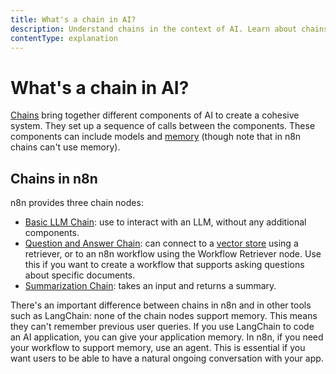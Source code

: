 ```yaml
---
title: What's a chain in AI?
description: Understand chains in the context of AI. Learn about chains in n8n.
contentType: explanation
---
```


# What's a chain in AI?

[Chains](/glossary.md#ai-chain) bring together different components of AI to create a cohesive system. They set up a sequence of calls between the components. These components can include models and [memory](/glossary.md#ai-memory) (though note that in n8n chains can't use memory).


## Chains in n8n

n8n provides three chain nodes:

* [Basic LLM Chain](/integrations/builtin/cluster-nodes/root-nodes/n8n-nodes-langchain.chainllm.md): use to interact with an LLM, without any additional components.
* [Question and Answer Chain](/integrations/builtin/cluster-nodes/root-nodes/n8n-nodes-langchain.chainretrievalqa/index.md): can connect to a [vector store](/glossary.md#ai-vector-store) using a retriever, or to an n8n workflow using the Workflow Retriever node. Use this if you want to create a workflow that supports asking questions about specific documents.
* [Summarization Chain](/integrations/builtin/cluster-nodes/root-nodes/n8n-nodes-langchain.chainsummarization.md): takes an input and returns a summary.

There's an important difference between chains in n8n and in other tools such as LangChain: none of the chain nodes support memory. This means they can't remember previous user queries. If you use LangChain to code an AI application, you can give your application memory. In n8n, if you need your workflow to support memory, use an agent. This is essential if you want users to be able to have a natural ongoing conversation with your app.
